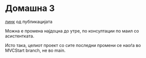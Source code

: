 # Домашна 3

[линк](https://hotelpedia20201220231057.azurewebsites.net) од публикацијата

Можна е промена најдоцна до утре, по консултации по маил со асистентката.

Исто така, целиот проект со сите последни промени се наоѓа во MVCStart branch,  не во main.
